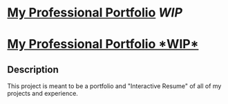 # [My Professional Portfolio](https://aliya-gamez.github.io) *WIP*

<h1><a href="https://aliya-gamez.github.io" target="_blank">My Professional Portfolio *WIP*</a></h2>

## Description
This project is meant to be a portfolio and "Interactive Resume" of all of my projects and experience.

